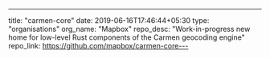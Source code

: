 ---
title: "carmen-core"
date: 2019-06-16T17:46:44+05:30
type: "organisations"
org_name: "Mapbox"
repo_desc: "Work-in-progress new home for low-level Rust components of the Carmen geocoding engine"
repo_link: https://github.com/mapbox/carmen-core---